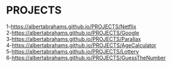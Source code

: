 # PROJECTS
1-https://albertabrahams.github.io/PROJECTS/Netflix <br>
2-https://albertabrahams.github.io/PROJECTS/Google <br>
3-https://albertabrahams.github.io/PROJECTS/Parallax <br>
4-https://albertabrahams.github.io/PROJECTS/AgeCalculator <br>
5-https://albertabrahams.github.io/PROJECTS/Lottery <br>
6-https://albertabrahams.github.io/PROJECTS/GuessTheNumber <br>
